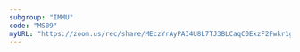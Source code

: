 ```yaml
---
subgroup: "IMMU"
code: "MS09"
myURL: "https://zoom.us/rec/share/MEczYrAyPAI4U8L7TJ3BLCaqC0ExzF2Fwkr1gSsuhDMjMnJq_11oGT8FS2QcsqVo.2EmrAGVcGXwennSB?startTime=1623803622000"
---
```

